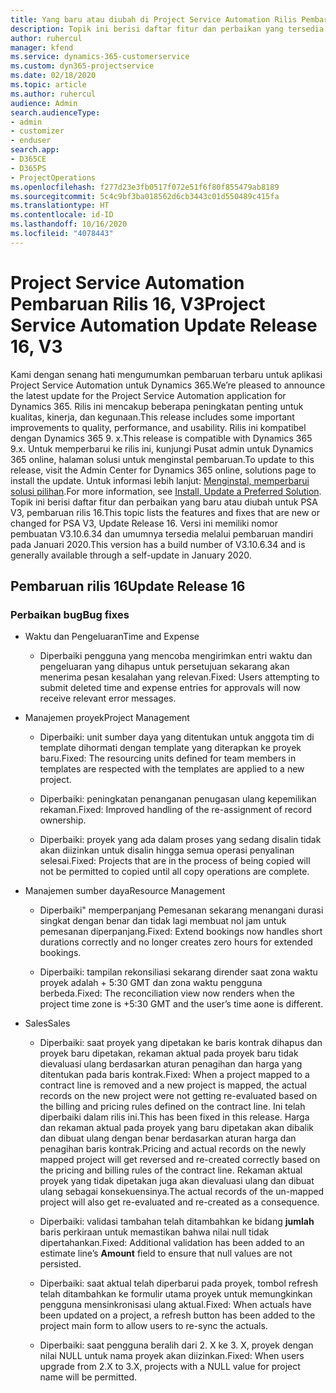 ```yaml
---
title: Yang baru atau diubah di Project Service Automation Rilis Pembaruan 16, V3
description: Topik ini berisi daftar fitur dan perbaikan yang tersedia di Project Service Automation V3, pembaruan rilis 16, V3.
author: ruhercul
manager: kfend
ms.service: dynamics-365-customerservice
ms.custom: dyn365-projectservice
ms.date: 02/18/2020
ms.topic: article
ms.author: ruhercul
audience: Admin
search.audienceType:
- admin
- customizer
- enduser
search.app:
- D365CE
- D365PS
- ProjectOperations
ms.openlocfilehash: f277d23e3fb0517f072e51f6f80f855479ab8189
ms.sourcegitcommit: 5c4c9bf3ba018562d6cb3443c01d550489c415fa
ms.translationtype: HT
ms.contentlocale: id-ID
ms.lasthandoff: 10/16/2020
ms.locfileid: "4078443"
---
```

# <a name="project-service-automation-update-release-16-v3"></a><span data-ttu-id="aee47-103">Project Service Automation Pembaruan Rilis 16, V3</span><span class="sxs-lookup"><span data-stu-id="aee47-103">Project Service Automation Update Release 16, V3</span></span>

<span data-ttu-id="aee47-104">Kami dengan senang hati mengumumkan pembaruan terbaru untuk aplikasi Project Service Automation untuk Dynamics 365.</span><span class="sxs-lookup"><span data-stu-id="aee47-104">We’re pleased to announce the latest update for the Project Service Automation application for Dynamics 365.</span></span> <span data-ttu-id="aee47-105">Rilis ini mencakup beberapa peningkatan penting untuk kualitas, kinerja, dan kegunaan.</span><span class="sxs-lookup"><span data-stu-id="aee47-105">This release includes some important improvements to quality, performance, and usability.</span></span>  <span data-ttu-id="aee47-106">Rilis ini kompatibel dengan Dynamics 365 9. x.</span><span class="sxs-lookup"><span data-stu-id="aee47-106">This release is compatible with Dynamics 365 9.x.</span></span> <span data-ttu-id="aee47-107">Untuk memperbarui ke rilis ini, kunjungi Pusat admin untuk Dynamics 365 online, halaman solusi untuk menginstal pembaruan.</span><span class="sxs-lookup"><span data-stu-id="aee47-107">To update to this release, visit the Admin Center for Dynamics 365 online, solutions page to install the update.</span></span> <span data-ttu-id="aee47-108">Untuk informasi lebih lanjut: [Menginstal, memperbarui solusi pilihan](https://docs.microsoft.com/dynamics365/project-service/upgrade-psa-home-page).</span><span class="sxs-lookup"><span data-stu-id="aee47-108">For more information, see [Install, Update a Preferred Solution](https://docs.microsoft.com/dynamics365/project-service/upgrade-psa-home-page).</span></span>
<span data-ttu-id="aee47-109">Topik ini berisi daftar fitur dan perbaikan yang baru atau diubah untuk PSA V3, pembaruan rilis 16.</span><span class="sxs-lookup"><span data-stu-id="aee47-109">This topic lists the features and fixes that are new or changed for PSA V3, Update Release 16.</span></span> <span data-ttu-id="aee47-110">Versi ini memiliki nomor pembuatan V3.10.6.34 dan umumnya tersedia melalui pembaruan mandiri pada Januari 2020.</span><span class="sxs-lookup"><span data-stu-id="aee47-110">This version has a build number of V3.10.6.34 and is generally available through a self-update in January 2020.</span></span>


## <a name="update-release-16"></a><span data-ttu-id="aee47-111">Pembaruan rilis 16</span><span class="sxs-lookup"><span data-stu-id="aee47-111">Update Release 16</span></span>

### <a name="bug-fixes"></a><span data-ttu-id="aee47-112">Perbaikan bug</span><span class="sxs-lookup"><span data-stu-id="aee47-112">Bug fixes</span></span>

-   <span data-ttu-id="aee47-113">Waktu dan Pengeluaran</span><span class="sxs-lookup"><span data-stu-id="aee47-113">Time and Expense</span></span>

    -   <span data-ttu-id="aee47-114">Diperbaiki pengguna yang mencoba mengirimkan entri waktu dan pengeluaran yang dihapus untuk persetujuan sekarang akan menerima pesan kesalahan yang relevan.</span><span class="sxs-lookup"><span data-stu-id="aee47-114">Fixed: Users attempting to submit deleted time and expense entries for approvals will now receive relevant error messages.</span></span>

-   <span data-ttu-id="aee47-115">Manajemen proyek</span><span class="sxs-lookup"><span data-stu-id="aee47-115">Project Management</span></span>

    -   <span data-ttu-id="aee47-116">Diperbaiki: unit sumber daya yang ditentukan untuk anggota tim di template dihormati dengan template yang diterapkan ke proyek baru.</span><span class="sxs-lookup"><span data-stu-id="aee47-116">Fixed: The resourcing units defined for team members in templates are respected with the templates are applied to a new project.</span></span>

    -   <span data-ttu-id="aee47-117">Diperbaiki: peningkatan penanganan penugasan ulang kepemilikan rekaman.</span><span class="sxs-lookup"><span data-stu-id="aee47-117">Fixed: Improved handling of the re-assignment of record ownership.</span></span>

    -   <span data-ttu-id="aee47-118">Diperbaiki: proyek yang ada dalam proses yang sedang disalin tidak akan diizinkan untuk disalin hingga semua operasi penyalinan selesai.</span><span class="sxs-lookup"><span data-stu-id="aee47-118">Fixed: Projects that are in the process of being copied will not be permitted to copied until all copy operations are complete.</span></span>

-   <span data-ttu-id="aee47-119">Manajemen sumber daya</span><span class="sxs-lookup"><span data-stu-id="aee47-119">Resource Management</span></span>

    -   <span data-ttu-id="aee47-120">Diperbaiki" memperpanjang Pemesanan sekarang menangani durasi singkat dengan benar dan tidak lagi membuat nol jam untuk pemesanan diperpanjang.</span><span class="sxs-lookup"><span data-stu-id="aee47-120">Fixed: Extend bookings now handles short durations correctly and no longer creates zero hours for extended bookings.</span></span>

    -   <span data-ttu-id="aee47-121">Diperbaiki: tampilan rekonsiliasi sekarang dirender saat zona waktu proyek adalah + 5:30 GMT dan zona waktu pengguna berbeda.</span><span class="sxs-lookup"><span data-stu-id="aee47-121">Fixed: The reconciliation view now renders when the project time zone is +5:30 GMT and the user’s time aone is different.</span></span>

-   <span data-ttu-id="aee47-122">Sales</span><span class="sxs-lookup"><span data-stu-id="aee47-122">Sales</span></span>

    -   <span data-ttu-id="aee47-123">Diperbaiki: saat proyek yang dipetakan ke baris kontrak dihapus dan proyek baru dipetakan, rekaman aktual pada proyek baru tidak dievaluasi ulang berdasarkan aturan penagihan dan harga yang ditentukan pada baris kontrak.</span><span class="sxs-lookup"><span data-stu-id="aee47-123">Fixed: When a project mapped to a contract line is removed and a new project is mapped, the actual records on the new project were not getting re-evaluated based on the billing and pricing rules defined on the contract line.</span></span> <span data-ttu-id="aee47-124">Ini telah diperbaiki dalam rilis ini.</span><span class="sxs-lookup"><span data-stu-id="aee47-124">This has been fixed in this release.</span></span> <span data-ttu-id="aee47-125">Harga dan rekaman aktual pada proyek yang baru dipetakan akan dibalik dan dibuat ulang dengan benar berdasarkan aturan harga dan penagihan baris kontrak.</span><span class="sxs-lookup"><span data-stu-id="aee47-125">Pricing and actual records on the newly mapped project will get reversed and re-created correctly based on the pricing and billing rules of the contract line.</span></span> <span data-ttu-id="aee47-126">Rekaman aktual proyek yang tidak dipetakan juga akan dievaluasi ulang dan dibuat ulang sebagai konsekuensinya.</span><span class="sxs-lookup"><span data-stu-id="aee47-126">The actual records of the un-mapped project will also get re-evaluated and re-created as a consequence.</span></span>

    -   <span data-ttu-id="aee47-127">Diperbaiki: validasi tambahan telah ditambahkan ke bidang **jumlah** baris perkiraan untuk memastikan bahwa nilai null tidak dipertahankan.</span><span class="sxs-lookup"><span data-stu-id="aee47-127">Fixed: Additional validation has been added to an estimate line’s **Amount** field to ensure that null values are not persisted.</span></span>

    -   <span data-ttu-id="aee47-128">Diperbaiki: saat aktual telah diperbarui pada proyek, tombol refresh telah ditambahkan ke formulir utama proyek untuk memungkinkan pengguna mensinkronisasi ulang aktual.</span><span class="sxs-lookup"><span data-stu-id="aee47-128">Fixed: When actuals have been updated on a project, a refresh button has been added to the project main form to allow users to re-sync the actuals.</span></span>

    -   <span data-ttu-id="aee47-129">Diperbaiki: saat pengguna beralih dari 2. X ke 3. X, proyek dengan nilai NULL untuk nama proyek akan diizinkan.</span><span class="sxs-lookup"><span data-stu-id="aee47-129">Fixed: When users upgrade from 2.X to 3.X, projects with a NULL value for project name will be permitted.</span></span>

